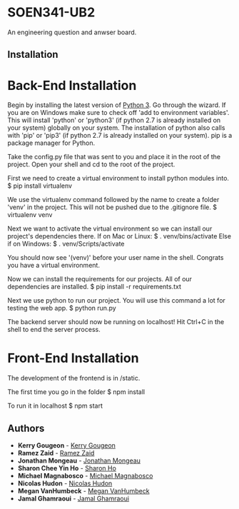 # SOEN341-UB2
An engineering question and anwser board.

## Installation

# Back-End Installation
Begin by installing the latest version of [Python 3](https://www.python.org/downloads/). Go through the wizard. If you are on Windows make sure to check off 'add to environment variables'. This will install 'python' or 'python3' (if python 2.7 is already installed on your system) globally on your system. The installation of python also calls with 'pip' or 'pip3' (if python 2.7 is already installed on your system). pip is a package manager for Python.

Take the config.py file that was sent to you and place it in the root of the project. Open your shell and cd to the root of the project.

First we need to create a virtual environment to install python modules into. 
$ pip install virtualenv 

We use the virtualenv command followed by the name to create a folder 'venv' in the project. This will not be pushed due to the .gitignore file.
$ virtualenv venv

Next we want to activate the virtual environment so we can install our project's dependencies there.
If on Mac or Linux:
$ . venv/bins/activate
Else if on Windows:
$ . venv/Scripts/activate

You should now see '(venv)' before your user name in the shell. Congrats you have a virtual environment. 

Now we can install the requirements for our projects. All of our dependencies are installed.
$ pip install -r requirements.txt

Next we use python to run our project. You will use this command a lot for testing the web app. 
$ python run.py

The backend server should now be running on localhost! Hit Ctrl+C in the shell to end the server process.

# Front-End Installation

The development of the frontend is in /static.

The first time you go in the folder
$ npm install

To run it in localhost 
$ npm start

## Authors

* **Kerry Gougeon** - [Kerry Gougeon](https://github.com/Kerry-G)
* **Ramez Zaid** - [Ramez Zaid](https://github.com/ramzouza) 
* **Jonathan Mongeau** - [Jonathan Mongeau](https://github.com/jonthemango)
* **Sharon Chee Yin Ho** - [Sharon Ho](https://github.com/sharon-ho)
* **Michael Magnabosco** - [Michael Magnabosco](https://github.com/linkmarche)
* **Nicolas Hudon** - [Nicolas Hudon](https://github.com/niko378)
* **Megan VanHumbeck** - [Megan VanHumbeck](https://github.com/megan-vanhumbeck)
* **Jamal Ghamraoui** - [Jamal Ghamraoui](https://github.com/JamalG16)
